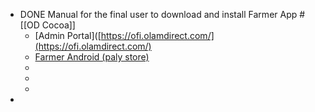 - DONE Manual for the final user to download and install Farmer App #[[OD Cocoa]]
	- [Admin Portal]([https://ofi.olamdirect.com/](https://ofi.olamdirect.com/)
	- [Farmer Android (paly store)](https://clicktime.symantec.com/15tpJ9kP4sBcEryvNwoZq?h=HXLQ6u_ZQ62McdoZCRlsGhUwZtqeOud-Ig57QPB_rKo=&u=https://play.google.com/store/apps/details?id%3Dcom.olam.fsp.farmer)
	-
	-
	-
-